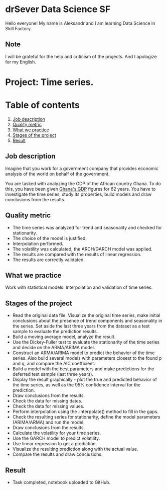 # drSever Data Science SF
Hello everyone! My name is Aleksandr and I am learning Data Science in Skill Factory.
## Note
I will be grateful for the help and criticism of the projects. And I apologize for my English.

# Project: Time series.
# Table of contents
1. [Job description](https://github.com/drSever/drSever_data_science/tree/main/Learning_projects/project_9#Job-description)
2. [Quality metric](https://github.com/drSever/drSever_data_science/tree/main/Learning_projects/project_9#Quality-metric)
3. [What we practice](https://github.com/drSever/drSever_data_science/tree/main/Learning_projects/project_9#What-we-practice)
4. [Stages of the project](https://github.com/drSever/drSever_data_science/tree/main/Learning_projects/project_9#Stages-of-the-project)
5. [Result](https://github.com/drSever/drSever_data_science/tree/main/Learning_projects/project_9#Result)

## Job description

Imagine that you work for a government company that provides economic analysis of the world on behalf of the government.

You are tasked with analyzing the GDP of the African country Ghana. To do this, you have been given [Ghana's GDP](https://lms-cdn.skillfactory.ru/assets/courseware/v1/cf3fb9ca311981f5cc6b6f0a40621388/asset-v1:SkillFactory+DST-3.0+28FEB2021+type@asset+block/ghana_gdp.zip) figures for 62 years. You have to investigate the time series, study its properties, build models and draw conclusions from the results. 

## Quality metric

- The time series was analyzed for trend and seasonality and checked for stationarity.
- The choice of the model is justified.
- Interpolation performed.
- The volatility was calculated, the ARCH/GARCH model was applied.
- The results are compared with the results of linear regression.
- The results are correctly validated.


## What we practice

Work with statistical models. Interpolation and validation of time series.  

## Stages of the project

- Read the original data file. Visualize the original time series, make initial conclusions about the presence of trend components and seasonality in the series. Set aside the last three years from the dataset as a test sample to evaluate the prediction results.
- Build a moving average model, analyze the result.
- Use the Dickey-Fuller test to evaluate the stationarity of the time series and decide on the ARMA/ARIMA model.
- Construct an ARMA/ARIMA model to predict the behavior of the time series. Also build several models with parameters closest to the found p and q, and compare the AIC coefficient. 
- Build a model with the best parameters and make predictions for the deferred test sample (last three years).
- Display the result graphically - plot the true and predicted behavior of the time series, as well as the 95% confidence interval for the prediction.
- Draw conclusions from the results.
- Check the data for missing dates.
- Check the data for missing values.
- Perform interpolation using the .interpolate() method to fill in the gaps.
- Check the resulting series for stationarity, define the model parameters (ARIMA/ARMA) and run the model.
- Draw conclusions from the results.
- Calculate the volatility for your time series.
- Use the GARCH model to predict volatility.
- Use linear regression to get a prediction.
- Visualize the resulting prediction along with the actual value.
- Compare the results and draw conclusions.

## Result

- Task completed, notebook uploaded to GitHub.


